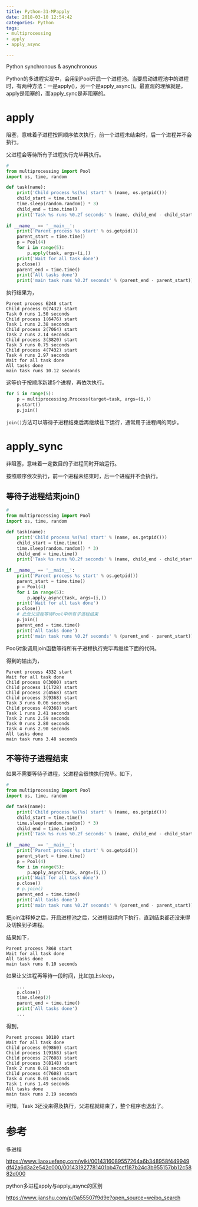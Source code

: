 ```yaml
---
title: Python-31-MPapply
date: 2018-03-10 12:54:42
categories: Python
tags:
- multiprocessing
- apply
- apply_async

---
```


Python synchronous & asynchronous

Python的多进程实现中，会用到Pool开启一个进程池。当要启动进程池中的进程时，有两种方法：一是apply()，另一个是apply_async()。最直观的理解就是，apply是阻塞的，而apply_sync是非阻塞的。

# apply

阻塞，意味着子进程按照顺序依次执行，前一个进程未结束时，后一个进程并不会执行。

父进程会等待所有子进程执行完毕再执行。

```python
# 
from multiprocessing import Pool
import os, time, random

def task(name):
    print('Child process %s(%s) start' % (name, os.getpid()))
    child_start = time.time()
    time.sleep(random.random() * 3)
    child_end = time.time()
    print('Task %s runs %0.2f seconds' % (name, child_end - child_start))
    
if __name__ == '__main__':
    print('Parent process %s start' % os.getpid())
    parent_start = time.time()
    p = Pool(4)
    for i in range(5):
        p.apply(task, args=(i,))
    print('Wait for all task done')
    p.close()
    parent_end = time.time()
    print('All tasks done')
    print('main task runs %0.2f seconds' % (parent_end - parent_start))
```

执行结果为，

```
Parent process 6248 start
Child process 0(7432) start
Task 0 runs 1.50 seconds
Child process 1(6476) start
Task 1 runs 2.38 seconds
Child process 2(7064) start
Task 2 runs 2.14 seconds
Child process 3(3820) start
Task 3 runs 0.75 seconds
Child process 4(7432) start
Task 4 runs 2.97 seconds
Wait for all task done
All tasks done
main task runs 10.12 seconds
```

这等价于按顺序新建5个进程，再依次执行。

```python
for i in range(5):
    p = multiprocessing.Process(target=task, args=(i,))
    p.start()
    p.join()
```

`join()`方法可以等待子进程结束后再继续往下运行，通常用于进程间的同步。

# apply_sync

非阻塞，意味着一定数目的子进程同时开始运行。

按照顺序依次执行，前一个进程未结束时，后一个进程并不会执行。

## 等待子进程结束join()

```python
# 
from multiprocessing import Pool
import os, time, random

def task(name):
    print('Child process %s(%s) start' % (name, os.getpid()))
    child_start = time.time()
    time.sleep(random.random() * 3)
    child_end = time.time()
    print('Task %s runs %0.2f seconds' % (name, child_end - child_start))
    
if __name__ == '__main__':
    print('Parent process %s start' % os.getpid())
    parent_start = time.time()
    p = Pool(4)
    for i in range(5):
        p.apply_async(task, args=(i,))
    print('Wait for all task done')
    p.close()
    # 此处父进程等待Pool中所有子进程结束
    p.join()
    parent_end = time.time()
    print('All tasks done')
    print('main task runs %0.2f seconds' % (parent_end - parent_start))
```

Pool对象调用join函数等待所有子进程执行完毕再继续下面的代码。

得到的输出为，

```
Parent process 4332 start
Wait for all task done
Child process 0(3000) start
Child process 1(1728) start
Child process 2(4568) start
Child process 3(9368) start
Task 3 runs 0.06 seconds
Child process 4(9368) start
Task 1 runs 2.41 seconds
Task 2 runs 2.59 seconds
Task 0 runs 2.80 seconds
Task 4 runs 2.90 seconds
All tasks done
main task runs 3.48 seconds
```

## 不等待子进程结束

如果不需要等待子进程，父进程会很快执行完毕。如下，

```python
# 
from multiprocessing import Pool
import os, time, random

def task(name):
    print('Child process %s(%s) start' % (name, os.getpid()))
    child_start = time.time()
    time.sleep(random.random() * 3)
    child_end = time.time()
    print('Task %s runs %0.2f seconds' % (name, child_end - child_start))
    
if __name__ == '__main__':
    print('Parent process %s start' % os.getpid())
    parent_start = time.time()
    p = Pool(4)
    for i in range(5):
        p.apply_async(task, args=(i,))
    print('Wait for all task done')
    p.close()
    # p.join()
    parent_end = time.time()
    print('All tasks done')
    print('main task runs %0.2f seconds' % (parent_end - parent_start))
```

把join注释掉之后，开启进程池之后，父进程继续向下执行，直到结束都还没来得及切换到子进程。

结果如下，

```
Parent process 7868 start
Wait for all task done
All tasks done
main task runs 0.10 seconds
```

如果让父进程再等待一段时间，比如加上sleep，

```python
    ...
    p.close()
    time.sleep(2)
    parent_end = time.time()
    print('All tasks done')
    ...
```

得到，

```
Parent process 10180 start
Wait for all task done
Child process 0(9860) start
Child process 1(9168) start
Child process 2(7608) start
Child process 3(8148) start
Task 2 runs 0.81 seconds
Child process 4(7608) start
Task 4 runs 0.01 seconds
Task 1 runs 1.49 seconds
All tasks done
main task runs 2.19 seconds
```

可知，Task 3还没来得及执行，父进程就结束了，整个程序也退出了。

# 参考

多进程

https://www.liaoxuefeng.com/wiki/0014316089557264a6b348958f449949df42a6d3a2e542c000/001431927781401bb47ccf187b24c3b955157bb12c5882d000

python多进程apply与apply_async的区别

https://www.jianshu.com/p/0a55507f9d9e?open_source=weibo_search